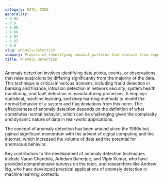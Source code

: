 ```yaml
---
category: DATA, CORE
generality:
- 0.92
- 0.9
- 0.88
- 0.86
- 0.84
- 0.82
- 0.8
slug: anomaly-detection
summary: Process of identifying unusual patterns that deviate from expected behavior, often used to detect fraud, network intrusions, or unusual transactions.
title: Anomaly Detection
---
```


Anomaly detection involves identifying data points, events, or observations that raise suspicions by differing significantly from the majority of the data. This technique is critical in various domains, including fraud detection in banking and finance, intrusion detection in network security, system health monitoring, and fault detection in manufacturing processes. It employs statistical, machine learning, and deep learning methods to model the normal behavior of a system and flag deviations from this norm. The effectiveness of anomaly detection depends on the definition of what constitutes normal behavior, which can be challenging given the complexity and dynamic nature of data in real-world applications.

The concept of anomaly detection has been around since the 1960s but gained significant momentum with the advent of digital computing and the internet, which increased the volume of data and the potential for anomalous behavior.

Key contributors to the development of anomaly detection techniques include Varun Chandola, Arindam Banerjee, and Vipin Kumar, who have provided comprehensive surveys on the topic, and researchers like Andrew Ng, who have developed practical applications of anomaly detection in machine learning contexts.